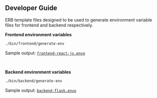 

## Developer Guide

ERB template files designed to be used to generate environment variable files for frontend and backend respectively.

**Frontend environment variables**
```sh
./bin/frontend/generate-env
```

Sample output: [`frontend-react-js.envo`](https://github.com/yaya2devops/aws-cloud-project-bootcamp/blob/week6-7/frontend-react-js.envo)

<br>

**Backend environment variables**
```sh
./bin/backend/generate-env
```

Sample output: [`backend-flask.envo`](https://github.com/yaya2devops/aws-cloud-project-bootcamp/blob/week6-7/backend-flask.envo)
